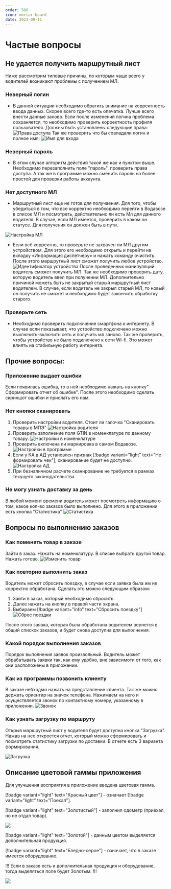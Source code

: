 ```yaml
---
order: 588
icon: mortar-board
date: 2023-09-11 
---
```


# Частые вопросы


## Не удается получить маршрутный лист
Ниже рассмотрим типовые причины, по которым чаще всего у водителей возникают проблемы с получением МЛ.

### Неверный логин
- В данной ситуации необходимо обратить  внимание на корректность ввода данных. Скорее всего где-то есть опечатка. Лучше всего внести данные заново.
Если после изменений логина проблема сохраняется, то необходимо проверить корректность профиля пользователя.
Должны быть установлены следующие права:
![Права доступа](/images/Права.png)
Так же проверить что бы совпадали логин и полное имя:
![Имя для входа](/images/Вход.png)

### Неверный пароль
- В этом случае алгоритм действий такой же как и пунктом выше.
Необходимо перезаполнить поле "пароль", проверить права доступа.
А так же в программе можно сменить пароль на более простой для проверки работы аккаунта.

### Нет доступного МЛ
- Маршрутный лист еще не готов для получаения. Для того, чтобы убедиться в том, что все корректно необходимо перейти в Водавозе в список МЛ и посмотреть, действительно ли есть Мл для данного водителя. В случае, если МЛ имеется, проверить в каком он статусе. Для получения он должен быть в пути.
  
![Настройка МЛ](/images/МЛ008.png)
- Если всё корректно, то проверьте не захвачен ли МЛ другим устройством. Для этого его необходимо открыть и перейти на вкладку «Информация диспетчеру» и нажать команду очистить. После этого маршрутный лист сможет получить любое устройство.
![Идентификатор устройства](/images/Идент.png)
После проведенных манипуляций водитель сможет получить МЛ.
Так же необходимо проверить дату, которую водитель ввел при получении МЛ.
Дополнительно причиной можеть быть не закрытый старый маршрутный лист водителем.
В случае, если водитель не закрыл старый МЛ, то новый он получить не сможет и необходимо будет закончить обработку старого.

### Проверьте сеть
- Необходимо проверить подключение смартфона к интернету.
В случае если показывает, что устройство подключено можно выключить-включить сеть и получить мл заново.
Так же проверить, чтобы устройство не было подключено к сети Wi-fi. Это может влиять на стабильную работу интернета.


## Прочие вопросы:

### Приложение выдает ошибки
Если появилась ошибка, то в ней необходимо нажать на кнопку" Сформировать отчет об ошибке".
После этого необходимо сделать скриншот ошибки и прислать его нам.

### Нет кнопки сканировать
1. Проверить настройки водителя. Стоит ли галочка "Сканировать товары в МПЭ"
![Настройка водителя](/images/Скан03.jpg)
2. Проверить заполнение поля GTIN в номенклатуре по данному товару.
![Настройки в номенклатуре](/images/GTIN.png)
3. Проверить включена ли маркировка в самом Водавозе.
![Настройки в программе](/images/ИСМП.png)
4. Если у КА в АД установлен признак [!badge variant="light" text="Не формировать чек"], сканирование будет не доступно. 
![Настройка АД](/images/не_формировать_чек.jpg)
5. При безналичном расчете сканирование не требуется в рамках текущего законодательства.
### Не могу узнать доставку за день 
В любой момент времени водитель может посмотреть информацию о том, какое кол-во заказов было выполнено.
Для этого в приложении есть кнопка "Статистика"
![Статистика](/static/СтатЗаДень.gif)

## Вопросы по выполнению заказов

### Как поменять товар в заказе

Зайти в заказ. Нажать на номенклатуру. В списке выбрать другой товар. Нажать готово.
![Изменить товар](/static/ИзменитьТовар.gif)

### Как повторно выполнить заказ

Водитель может сбросить поездку, в случае если заявка была им не корректно обработана.
Сделать это можно следующим образом:
1. Зайти в заказ, который необходимо сбросить. 
2. Далее нажать на кнопку в правой части экрана.
3. Выбираем [!badge variant="info" text="Сбросить поездку"]
![Сброс поездки](/static/Сброс009.gif)

После этого заявка, которая была обработана водителем вернется в общий спискок заказов, и будет снова доступна для выполнения.

### Какой порядок выполнения заказов
Порядок выполнения заявок произвольный. Водитель может обрабатывать заявки так, как ему удобно, вне зависимоти от того, как они расположены в приложении.

### Как из программы позвонить клиенту
В заказе небходмо нажать на представление клиента.
Так же можно держать ориентир на значок телефона. 
Нажимаем на него и осуществляется звонок по контактному номеру, указанному в приложении.
![Звонок](/static/Позвонить.gif)

### Как узнать загрузку по маршруту

Открыв маршрутный лист у водителя будет доступна кнопка "Загрузка".
Нажав на нее откроется отчет, который можно сформировать и посмотреть статистику загрузки по доставки.
В отчете есть 3 варианта формирования.

![Загрузка](/static/Загрузка1.gif)

## Описание цветовой гаммы приложения

Для улучшения восприятия в приложение введена цветовая гамма.

[!badge variant="light" text="Красный цвет"] - означает [!badge variant="light" text="Поехал"].

[!badge variant="light" text="Золотистый"] - заполнил одометр (приехал, но не отдал товар).

![](/экспедитор/цвет.jpg)

[!badge variant="light" text="Золотой"] - данным цветом выделяется дополнительная продукция.

[!badge variant="light" text="Бледно-серое"] - означает, что в заказе имеется оборудование.

!!!
Если в заказе есть и дополнительная продукция и оборудование, тогда выделяться поле будет Золотым.
!!!

![](/экспедитор/цвет1.jpg)


